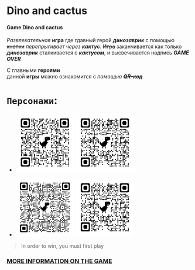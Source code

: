 # Dino and cactus
#### Game Dino and cactus 
_Развлекательная_ **игра** где гдавный герой ***динозаврик*** с помощью ~~кнопки~~ _перепрыгивает_ _через_ ***кактус***. ~~Игра~~ заканчивается как только ***динозаврик*** сталкивается с ***кактусом***, и высвечивается ~~надпись~~ ***GAME OVER***

С главными **героями**  
данной  **игры** можно ознакомится  c _помощью_ ~~***QR-код***~~ 

# `Персонажи`:

- ![Dino](img/qrcode_dinoworldexpo.com.png)         ![Cactus](img/qrcode_babyplus.ua.png)



- ![Cactus](img/qrcode_cdn.27.ua.png)               ![Cactus](img/qrcode_babyplus.ua.png)

>In order to win, 
you must first play


### __[MORE INFORMATION ON THE GAME](https://dino-chrome.com/)__

